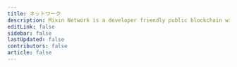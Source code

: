 ```yaml
---
title: ネットワーク
description: Mixin Network is a developer friendly public blockchain with lightning speed and zero transaction fee. Mixin Network is powered by nodes which are staked XIN tokens and runs with many popular dApps, includes swapping, exchange, minting, lending, micro-payment and other financial services.
editLink: false
sidebar: false
lastUpdated: false
contributors: false
article: false
---
```


<network-hero />

<network-explorers />

<network-nodes />
